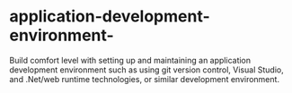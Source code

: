 # application-development-environment-
Build comfort level with setting up and maintaining an application development environment such as using git version control, Visual Studio, and .Net/web runtime technologies, or similar development environment.
